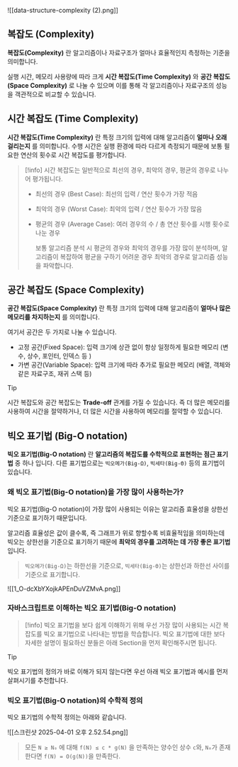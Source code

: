 ![[data-structure-complexity (2).png]]

## 복잡도 (Complexity)
**복잡도(Complexity)** 란 알고리즘이나 자료구조가 얼마나 효율적인지 측정하는 기준을 의미합니다.

실행 시간, 메모리 사용량에 따라 크게 **시간 복잡도(Time Complexity)** 와 **공간 복잡도(Space Complexity)** 로 나눌 수 있으며 이를 통해 각 알고리즘이나 자료구조의 성능을 객관적으로 비교할 수 있습니다. 

## 시간 복잡도 (Time Complexity)
**시간 복잡도(Time Complexity)** 란 특정 크기의 입력에 대해 알고리즘이 **얼마나 오래 걸리는지** 를 의미합니다. 
수행 시간은 실행 환경에 따라 다르게 측정되기 때문에 보통 필요한 연산의 횟수로 시간 복잡도를 평가합니다.


>[!info]
> 시간 복잡도는 일반적으로 최선의 경우, 최악의 경우, 평균의 경우로 나누어 평가됩니다.
> 
> - 최선의 경우 (Best Case): 최선의 입력 / 연산 횟수가 가장 적음
> - 최악의 경우 (Worst Case): 최악의 입력 / 연산 횟수가 가장 많음
> - 평균의 경우 (Average Case): 여러 경우의 수 / 총 연산 횟수를 시행 횟수로 나눈 경우
>   
>   보통 알고리즘 분석 시 평균의 경우와 최악의 경우를 가장 많이 분석하며, 알고리즘이 복잡하여 평균을 구하기 어려운 경우 최악의 경우로 알고리즘 성능을 파악합니다.

## 공간 복잡도 (Space Complexity)
**공간 복잡도(Space Complexity)** 란 특정 크기의 입력에 대해 알고리즘이 **얼마나 많은 메모리를 차지하는지** 를 의미합니다. 

여기서 공간은 두 가지로 나눌 수 있습니다.

- 고정 공간(Fixed Space): 입력 크기에 상관 없이 항상 일정하게 필요한 메모리 (변수, 상수, 포인터, 인덱스 등 )
- 가변 공간(Variable Space): 입력 크기에 따라 추가로 필요한 메모리 (배열, 객체와 같은 자료구조, 재귀 스택 등)

> [!tip]
> 시간 복잡도와 공간 복잡도는 **Trade-off** 관계를 가질 수 있습니다.
> 즉 더 많은 메모리를 사용하여 시간을 절약하거나, 더 많은 시간을 사용하여 메모리를 절약할 수 있습니다.

## 빅오 표기법 (Big-O notation)
**빅오 표기법(Big-O notation)** 란 **알고리즘의 복잡도를 수학적으로 표현하는 점근 표기법** 중 하나 입니다.
다른 표기법으로는 `빅오메가(Big-Ω)`, `빅세타(Big-Θ)` 등의 표기법이 있습니다.

### 왜 빅오 표기법(Big-O notation)을 가장 많이 사용하는가?
빅오 표기법(Big-O notation)이 가장 많이 사용되는 이유는 알고리즘 효율성을 상한선 기준으로 표기하기 때문입니다.

알고리즘 효율성은 값이 클수록, 즉 그래프가 위로 향할수록 비효율적임을 의미하는데 빅오는 상한선을 기준으로 표기하기 때문에 **최악의 경우를 고려하는 데 가장 좋은 표기법** 입니다.

>  `빅오메가(Big-Ω)`는 하한선을 기준으로, `빅세타(Big-Θ)`는 상한선과 하한선 사이를 기준으로 표기합니다.


![[1_O-dcXbYXojkAPEnDuVZMvA.png]]

### 자바스크립트로 이해하는 빅오 표기법(Big-O notation)

> [!info]
> 빅오 표기법을 보다 쉽게 이해하기 위해 우선 가장 많이 사용되는 시간 복잡도를 빅오 표기법으로 나타내는 방법을 학습합니다. 빅오 표기법에 대한 보다 자세한 설명이 필요하신 분들은 아래 Section을 먼저 확인해주시면 됩니다. 






> [!tip]
> 빅오 표기법의 정의가 바로 이해가 되지 않는다면 우선 아래 빅오 표기법과 예시를 먼저 살펴시기를 추천합니다.

### 빅오 표기법(Big-O notation)의 수학적 정의
빅오 표기법의 수학적 정의는 아래와 같습니다.

![[스크린샷 2025-04-01 오후 2.52.54.png]]

> 모든 `N ≥ N₀` 에 대해 `f(N) ≤ c * g(N)` 을 만족하는 양수인 상수 `c`와, `N₀`가 존재한다면 `f(N) = O(g(N))`을 만족한다.


